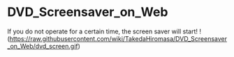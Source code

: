 # DVD_Screensaver_on_Web
If you do not operate for a certain time, the screen saver will start!
!(https://raw.githubusercontent.com/wiki/TakedaHiromasa/DVD_Screensaver_on_Web/dvd_screen.gif)
